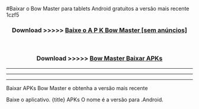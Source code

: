 #Baixar o Bow Master   para tablets Android gratuitos a versão mais recente 1czf5


<div align="center">
<h3>Download >>>>> <a href="https://pt-web.web.app/?pt= Bow Master ">Baixe o A P K Bow Master  [sem anúncios]</a></h3><br>

<h3>Download >>>>> <a href="https://pt-web.web.app/?pt= Bow Master ">Bow Master  Baixar APKs</a></h3>
</div>

----------------------------------------------------------

----------------------------------------------------------

----------------------------------------------------------

Baixar APKs Bow Master  e obtenha a versão mais recente

Baixe o aplicativo. {title} APKs O nome é a versão para .Android.


